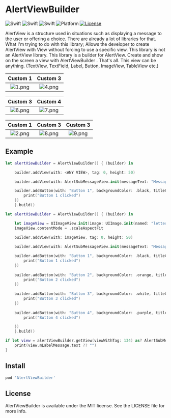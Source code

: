 # AlertViewBuilder

![Swift](https://img.shields.io/badge/Swift-5.0-orange.svg)
![Swift](https://img.shields.io/badge/Swift-4.2-orange.svg)
![Swift](https://img.shields.io/badge/Swift-4.0-orange.svg)
![Platform](https://img.shields.io/badge/Platform-iOS-lightgrey.svg)
[![License](https://img.shields.io/badge/license-MIT-green.svg)](https://github.com/yucelokan/AlertBuilder/blob/master/LICENSE)

AlertView is a structure used in situations such as displaying a message to the user or offering a choice. There are already a lot of libraries for that. What I'm trying to do with this library; Allows the developer to create AlertView with View without forcing to use a specific view. This library is not an AlertView library. This library is a builder for AlertView. Create and show on the screen a view with AlertViewBuilder . That's all. This view can be anything. (TextView, TextField, Label, Button, ImageView, TableView etc.)

| Custom 1 | Custom 3 |
|:---:|:---:|
| ![1.png](https://github.com/yucelokan/AlertBuilder/blob/master/images/1.png) | ![4.png](https://github.com/yucelokan/AlertBuilder/blob/master/images/4.png) |

| Custom 3 | Custom 4 |
|:---:|:---:|
| ![6.png](https://github.com/yucelokan/AlertBuilder/blob/master/images/6.png) | ![7.png](https://github.com/yucelokan/AlertBuilder/blob/master/images/7.png) |


| Custom 1 | Custom 3 | Custom 3 |
|:---:|:---:|:---:|
| ![2.png](https://github.com/yucelokan/AlertBuilder/blob/master/images/2.png) | ![8.png](https://github.com/yucelokan/AlertBuilder/blob/master/images/8.png) | ![9.png](https://github.com/yucelokan/AlertBuilder/blob/master/images/9.png) |

## Example

```swift
let alertViewBuilder = AlertViewBuilder() { (builder) in

    builder.addView(with: <ANY VIEW>, tag: 0, height: 50)

    builder.addView(with: AlertSubMessageView.init(messageText: "Message with image"), tag: 134, height: 40)

    builder.addButton(with: "Button 1", backgroundColor: .black, titleColor: .white, font: UIFont.systemFont(ofSize: 15), height: 40, action: {
        print("Button 1 clicked")
    })
    }.build()
```

```swift
let alertViewBuilder = AlertViewBuilder() { (builder) in

    let imageView = UIImageView.init(image: UIImage.init(named: "letter")?.withAlignmentRectInsets(UIEdgeInsets.init(top: -5, left: 5, bottom: -5, right: 5)))
    imageView.contentMode = .scaleAspectFit

    builder.addView(with: imageView, tag: 0, height: 50)
    
    builder.addView(with: AlertSubMessageView.init(messageText: "Message with image"), tag: 134, height: 40)

    builder.addButton(with: "Button 1", backgroundColor: .black, titleColor: .white, font: UIFont.systemFont(ofSize: 15), height: 40, action: {
        print("Button 1 clicked")
    })
    
    builder.addButton(with: "Button 2", backgroundColor: .orange, titleColor: .white, font: UIFont.systemFont(ofSize: 15), height: 40, action: {
        print("Button 2 clicked")
    })
    
    builder.addButton(with: "Button 3", backgroundColor: .white, titleColor: .black, font: UIFont.systemFont(ofSize: 15), height: 40, action: {
        print("Button 3 clicked")
    })
    
    builder.addButton(with: "Button 4", backgroundColor: .purple, titleColor: .white, font: UIFont.systemFont(ofSize: 15), height: 40, action: {
        print("Button 4 clicked")

    })
    }.build()
```

```swift
if let view = alertViewBuilder.getView(viewWithTag: 134) as? AlertSubMessageView{
    print(view.mLabelMessage.text ?? "")
}
```
## Install

```ruby
pod 'AlertViewBuilder' 
```
## License

AlertViewBuilder is available under the MIT license. See the LICENSE file for more info.
